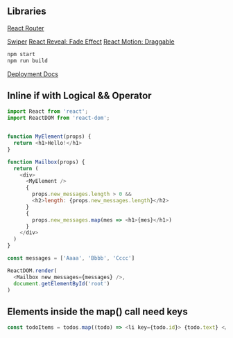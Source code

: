 ## Libraries
[React Router](https://reacttraining.com/react-router/web/guides/quick-start)



[Swiper](https://kidjp85.github.io/example/pagination/)
[React Reveal: Fade Effect](https://www.react-reveal.com/)
[React Motion: Draggable](https://github.com/chenglou/react-motion)


```txt
npm start
npm run build
```


[Deployment Docs](https://facebook.github.io/create-react-app/docs/deployment)


## Inline if with Logical && Operator 
```js
import React from 'react';
import ReactDOM from 'react-dom';


function MyElement(props) {
  return <h1>Hello!</h1>
}

function Mailbox(props) {
  return (
    <div>
      <MyElement />
      { 
        props.new_messages.length > 0 && 
        <h2>length: {props.new_messages.length}</h2>
      }
      {
        props.new_messages.map(mes => <h1>{mes}</h1>)
      }
    </div>
  )
}

const messages = ['Aaaa', 'Bbbb', 'Cccc']

ReactDOM.render(
  <Mailbox new_messages={messages} />,
  document.getElementById('root')
)
```


## Elements inside the map() call need keys
```js
const todoItems = todos.map((todo) => <li key={todo.id}> {todo.text} </li> );
```
